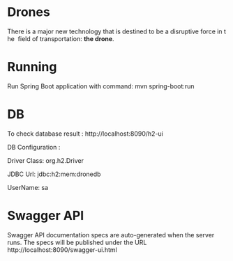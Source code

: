 # Drones
There is a major new technology that is destined to be a disruptive force in the  field of transportation: **the drone**.

# Running
Run Spring Boot application with command: mvn spring-boot:run

# DB
To check database result : http://localhost:8090/h2-ui

DB Configuration : 

Driver Class: org.h2.Driver

JDBC Url: jdbc:h2:mem:dronedb

UserName: sa

# Swagger API
Swagger API documentation specs are auto-generated when the server runs. The specs will be published under the URL http://localhost:8090/swagger-ui.html
